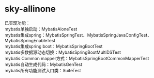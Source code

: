 # sky-allinone
已实现功能： <br>
mybatis单独启动：MybatisAloneTest <br>
mybatis集成spring：MybatisSpringTest、MybatisSpringJavaConfigTest、MybatisSpringEnableTest <br>
mybatis集成spring boot：MybatisSpringBootTest <br>
mybatis多数据源动态切换：MybatisSpringBootMultiDSTest <br>
mybatis Common mapper方式：MybatisSpringBootCommonMapperTest <br>
mybatis自动生成代码：MybatisGenTest <br>
mybatis所有功能测试入口类：SuiteTest <br>